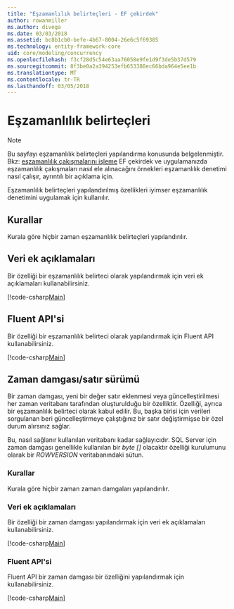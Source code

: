 ```yaml
---
title: "Eşzamanlılık belirteçleri - EF çekirdek"
author: rowanmiller
ms.author: divega
ms.date: 03/03/2018
ms.assetid: bc8b1cb0-befe-4b67-8004-26e6c5f69385
ms.technology: entity-framework-core
uid: core/modeling/concurrency
ms.openlocfilehash: f3cf28d5c54e63aa76058e9fe1d9f3de5b37d579
ms.sourcegitcommit: 8f3be0a2a394253efb653388ec66bda964e5ee1b
ms.translationtype: MT
ms.contentlocale: tr-TR
ms.lasthandoff: 03/05/2018
---
```

# <a name="concurrency-tokens"></a>Eşzamanlılık belirteçleri

> [!NOTE]
> Bu sayfayı eşzamanlılık belirteçleri yapılandırma konusunda belgelenmiştir. Bkz: [eşzamanlılık çakışmalarını işleme](../saving/concurrency.md) EF çekirdek ve uygulamanızda eşzamanlılık çakışmaları nasıl ele alınacağını örnekleri eşzamanlılık denetimi nasıl çalışır, ayrıntılı bir açıklama için.

Eşzamanlılık belirteçleri yapılandırılmış özellikleri iyimser eşzamanlılık denetimini uygulamak için kullanılır.

## <a name="conventions"></a>Kurallar

Kurala göre hiçbir zaman eşzamanlılık belirteçleri yapılandırılır.

## <a name="data-annotations"></a>Veri ek açıklamaları

Bir özelliği bir eşzamanlılık belirteci olarak yapılandırmak için veri ek açıklamaları kullanabilirsiniz.

[!code-csharp[Main](../../../samples/core/Modeling/DataAnnotations/Samples/Concurrency.cs#ConfigureConcurrencyAnnotations)]

## <a name="fluent-api"></a>Fluent API'si

Bir özelliği bir eşzamanlılık belirteci olarak yapılandırmak için Fluent API kullanabilirsiniz.

[!code-csharp[Main](../../../samples/core/Modeling/FluentAPI/Samples/Concurrency.cs#ConfigureConcurrencyFluent)]

## <a name="timestamprow-version"></a>Zaman damgası/satır sürümü

Bir zaman damgası, yeni bir değer satır eklenmesi veya güncelleştirilmesi her zaman veritabanı tarafından oluşturulduğu bir özelliktir. Özelliği, ayrıca bir eşzamanlılık belirteci olarak kabul edilir. Bu, başka birisi için verileri sorgulanan beri güncelleştirmeye çalıştığınız bir satır değiştirmişse bir özel durum alırsınız sağlar.

Bu, nasıl sağlanır kullanılan veritabanı kadar sağlayıcıdır. SQL Server için zaman damgası genellikle kullanılan bir *byte []* olacaktır özelliği kurulumunu olarak bir *ROWVERSION* veritabanındaki sütun.

### <a name="conventions"></a>Kurallar

Kurala göre hiçbir zaman zaman damgaları yapılandırılır.

### <a name="data-annotations"></a>Veri ek açıklamaları

Bir özelliği bir zaman damgası yapılandırmak için veri ek açıklamaları kullanabilirsiniz.

[!code-csharp[Main](../../../samples/core/Modeling/DataAnnotations/Samples/Timestamp.cs#ConfigureTimestampAnnotations)]

### <a name="fluent-api"></a>Fluent API'si

Fluent API bir zaman damgası bir özelliğini yapılandırmak için kullanabilirsiniz.

[!code-csharp[Main](../../../samples/core/Modeling/FluentAPI/Samples/Timestamp.cs#ConfigureTimestampFluent)]
